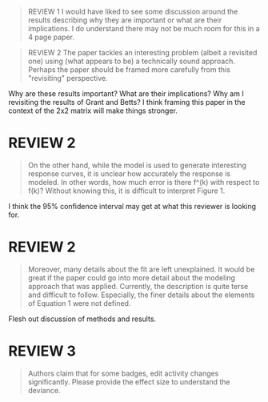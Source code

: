 > REVIEW 1
> I would have liked to see some discussion around the results
> describing why they are important or what are their implications. I do
> understand there may not be much room for this in a 4 page
> paper.

> REVIEW 2
> The paper tackles an interesting problem (albeit a revisited one)
> using (what appears to be) a technically sound approach. Perhaps the
> paper should be framed more carefully from this "revisiting"
> perspective.

Why are these results important? What are their implications? Why am I
revisiting the results of Grant and Betts? I think framing this paper
in the context of the 2x2 matrix will make things stronger.

# REVIEW 2

> On the other hand, while the model is used to generate interesting
> response curves, it is unclear how accurately the response is
> modeled. In other words, how much error is there f^(k) with respect to
> f(k)? Without knowing this, it is difficult to interpret Figure 1.

I think the 95% confidence interval may get at what this reviewer is
looking for.

# REVIEW 2

> Moreover, many details about the fit are left unexplained. It would be
> great if the paper could go into more detail about the modeling
> approach that was applied. Currently, the description is quite terse
> and difficult to follow.  Especially, the finer details about the
> elements of Equation 1 were not defined.

Flesh out discussion of methods and results.

# REVIEW 3

> Authors claim that for some badges, edit activity changes
> significantly. Please provide the effect size to understand the
> deviance.
